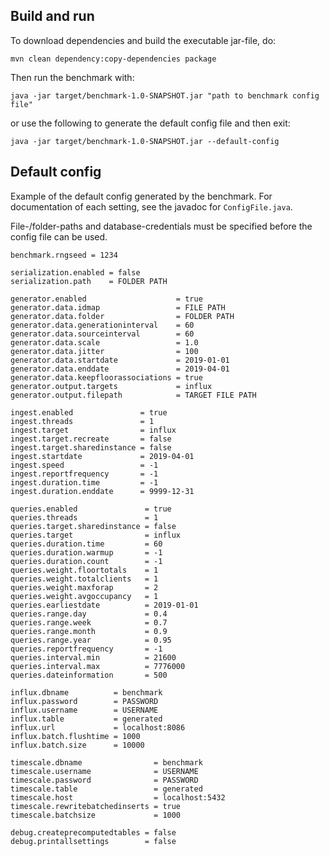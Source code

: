 
## Build and run
To download dependencies and build the executable jar-file, do:
```
mvn clean dependency:copy-dependencies package
```

Then run the benchmark with:
```
java -jar target/benchmark-1.0-SNAPSHOT.jar "path to benchmark config file"
```
or use the following to generate the default config file and then exit:
```
java -jar target/benchmark-1.0-SNAPSHOT.jar --default-config
```

## Default config
Example of the default config generated by the benchmark. For documentation of each setting, see the javadoc for `ConfigFile.java`.

File-/folder-paths and database-credentials must be specified before the config file can be used. 
```
benchmark.rngseed = 1234

serialization.enabled = false
serialization.path    = FOLDER PATH

generator.enabled                    = true
generator.data.idmap                 = FILE PATH
generator.data.folder                = FOLDER PATH
generator.data.generationinterval    = 60
generator.data.sourceinterval        = 60
generator.data.scale                 = 1.0
generator.data.jitter                = 100
generator.data.startdate             = 2019-01-01
generator.data.enddate               = 2019-04-01
generator.data.keepfloorassociations = true
generator.output.targets             = influx
generator.output.filepath            = TARGET FILE PATH

ingest.enabled               = true
ingest.threads               = 1
ingest.target                = influx
ingest.target.recreate       = false
ingest.target.sharedinstance = false
ingest.startdate             = 2019-04-01
ingest.speed                 = -1
ingest.reportfrequency       = -1
ingest.duration.time         = -1
ingest.duration.enddate      = 9999-12-31

queries.enabled               = true
queries.threads               = 1
queries.target.sharedinstance = false
queries.target                = influx
queries.duration.time         = 60
queries.duration.warmup       = -1
queries.duration.count        = -1
queries.weight.floortotals    = 1
queries.weight.totalclients   = 1
queries.weight.maxforap       = 2
queries.weight.avgoccupancy   = 1
queries.earliestdate          = 2019-01-01
queries.range.day             = 0.4
queries.range.week            = 0.7
queries.range.month           = 0.9
queries.range.year            = 0.95
queries.reportfrequency       = -1
queries.interval.min          = 21600
queries.interval.max          = 7776000
queries.dateinformation       = 500

influx.dbname          = benchmark
influx.password        = PASSWORD
influx.username        = USERNAME
influx.table           = generated
influx.url             = localhost:8086
influx.batch.flushtime = 1000
influx.batch.size      = 10000

timescale.dbname                = benchmark
timescale.username              = USERNAME
timescale.password              = PASSWORD
timescale.table                 = generated
timescale.host                  = localhost:5432
timescale.rewritebatchedinserts = true
timescale.batchsize             = 1000

debug.createprecomputedtables = false
debug.printallsettings        = false
```
